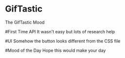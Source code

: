 # GifTastic
The GifTastic Mood

#First Time API
It wasn't easy but lots of research help

#UI
Somehow the button looks different from the CSS file

#Mood of the Day
Hope this would make your day

